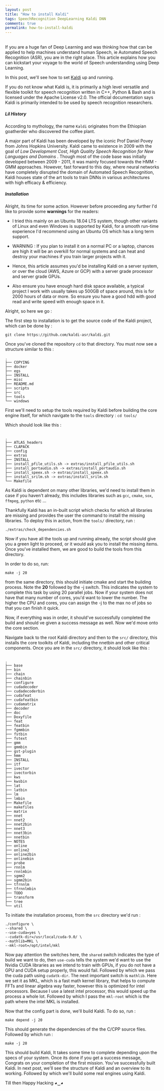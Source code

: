 ```yaml
---
layout: post
title: "How to install Kaldi"
tags: SpeechRecognition DeepLearning Kaldi DNN
comments: true
permalink: how-to-install-kaldi
---
```

<br>
If you are a huge fan of Deep Learning and was thinking how that can be applied to help machines understand human Speech, ie Automated Speech Recognition (ASR), you are in the right place. This article explains how you can kickstart your voyage to the world of Speech understanding using Deep Learning.

In this post, we'll see how to set [Kaldi](https://kaldi-asr.org) up and running.  

If you do not know what Kaldi is, it is primarily a high level versatile and flexible toolkit for speech recognition written in C++, Python & Bash and is licensed under the Apache License v2.0. The official documentation says Kaldi is primarily intended to be used by speech recognition researchers.

##### Lil History
According to mythology, the name `Kaldi` originates from the Ethiopian goatherder who discovered the coffee plant.

A major part of Kaldi has been developed by the iconic Prof Daniel Povey from Johns Hopkins University. Kaldi came to existence in 2009 with the goal of *Low Development Cost, High Quality Speech Recognition for New Languages and Domains* .
Though most of the code base was initially developed between 2009 - 2011, it was mainly focused towards the HMM - GMM approaches. However, fast forward to this day, where neural networks have completely disrupted the domain of Automated Speech Recognition, Kaldi houses state of the art tools to train DNNs in various architectures with high efficacy & efficiency. 

##### Installation
Alright, its time for some action. However before proceeding any further I'd like to provide some **warnings** for the readers:

* I tried this mainly on an Ubuntu 18.04 LTS system, though other variants of Linux and even Windows is supported by Kaldi, for a smooth run-time experience I'd recommend using an Ubuntu OS which has a long term support. 

* WARNING : If you plan to install it on a normal PC or a laptop, chances are high it will be an overkill for normal systems and can heat and destroy your machines if you train larger projects with it. 

* Hence, this article assumes you'd be installing Kaldi on a server system, or over the cloud (AWS, Azure or GCP) with a server grade processor and server grade GPUs. 

* Also ensure you have enough hard disk space available, a typical project I work with usually takes up 500GB of space around, this is for 2000 hours of data or more. So ensure you have a good hdd with good read and write speed with enough space in it. 

Alright, so here we go :

The first step to installation is to get the source code of the Kaldi project, which can be done by : 

```
git clone https://github.com/kaldi-asr/kaldi.git
```

Once you've cloned the repository `cd` to that directory. You must now see a structure similar to this : 

```
.
├── COPYING
├── docker
├── egs
├── INSTALL
├── misc
├── README.md
├── scripts
├── src
├── tools
└── windows

```

First we'll need to setup the tools required by Kaldi before building the core engine itself, for which navigate to the `tools` directory : `cd tools/`

Which should look like this : 

```

.
├── ATLAS_headers
├── CLAPACK
├── config
├── extras
├── INSTALL
├── install_pfile_utils.sh -> extras/install_pfile_utils.sh
├── install_portaudio.sh -> extras/install_portaudio.sh
├── install_speex.sh -> extras/install_speex.sh
├── install_srilm.sh -> extras/install_srilm.sh
└── Makefile

```

As Kaldi is dependent on many other libraries, we'd need to install them in case if you haven't already, this includes libraries such as `gcc`, `cmake`, `sox`, `ffmpeg`, `python` etc ...

Thankfully Kaldi has an in-built script which checks for which all libraries are missing and provides the user the command to install the missing libraries. To deploy this in action, from the `tools/` directory, run : 

```
./extras/check_dependencies.sh
```

Now if you have all the tools up and running already, the script should give you a green light to proceed, or it would ask you to install the missing items. Once you've installed them, we are good to build the tools from this directory.

In order to do so, run: 

```
make -j 20
```
from the same directory, this should initiate cmake and start the building process. Note the **20** followed by the -j switch. This indicates the system to complete this task by using 20 parallel jobs. Now if your system does not have that many number of cores, you'd want to lower the number. The higher the CPU and cores, you can assign the -j to the max no of jobs so that you can finish it quick. 

Now, if everything was in order, it should've successfully completed the build and should ve given a success message as well. Now we'd move onto the core section. 

Navigate back to the root Kaldi directory and then to the `src/` directory, this installs the core toolkits of Kaldi, including the nnetbin and other critical components. Once you are in the `src/` directory, it should look like this : 

```

.
├── base
├── bin
├── chain
├── chainbin
├── configure
├── cudadecoder
├── cudadecoderbin
├── cudafeat
├── cudafeatbin
├── cudamatrix
├── decoder
├── doc
├── Doxyfile
├── feat
├── featbin
├── fgmmbin
├── fstbin
├── fstext
├── gmm
├── gmmbin
├── gst-plugin
├── hmm
├── INSTALL
├── itf
├── ivector
├── ivectorbin
├── kws
├── kwsbin
├── lat
├── latbin
├── lm
├── lmbin
├── Makefile
├── makefiles
├── matrix
├── nnet
├── nnet2
├── nnet2bin
├── nnet3
├── nnet3bin
├── nnetbin
├── NOTES
├── online
├── online2
├── online2bin
├── onlinebin
├── probe
├── rnnlm
├── rnnlmbin
├── sgmm2
├── sgmm2bin
├── tfrnnlm
├── tfrnnlmbin
├── TODO
├── transform
├── tree
└── util

```

To initiate the installation process, from the `src` directory we'd run :

```
./configure \
--shared \
--use-cuda=yes \
--cudatk-dir=/usr/local/cuda-9.0/ \
--mathlib=MKL \
--mkl-root=/opt/intel/mkl

```

Now pay attention the switches here, the `shared` switch indicates the type of build we want to do, then `use-cuda` tells the system we'd want to use the Nvidia CUDA libraries as we intend to train with GPUs, if you do not have a GPU and CUDA setup properly, this would fail. Followed by which we pass the cuda path using `cudatk-dir`. The next important switch is `mathlib`. Here we set it as MKL, which is a fast math kernel library, that helps to compute FFTs and linear algebra way faster, however this is optimized for intel processors. Because I use a latest intel processor, this would speed up the process a whole lot. Followed by which I pass the `mkl-root` which is the path where the intel MKL is installed. 

Now that the config part is done, we'll build Kaldi. To do so, run :

```
make depend -j 20
```

This should generate the dependencies of the the C/CPP source files. Followed by which run :

```
make -j 20
```

This should build Kaldi, It takes some time to complete depending upon the specs of your system. Once its done if you get a success message, Congrats on your completion of the first mission. You've successfully built Kaldi. In next post, we'll see the structure of Kaldi and an overview to its working. Followed by which we'll build some real engines using Kaldi. 

Till then Happy Hacking ◕‿◕
